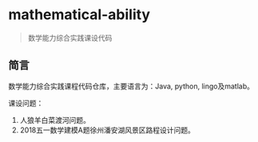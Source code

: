 #  mathematical-ability

> 数学能力综合实践课设代码

## 简言

数学能力综合实践课程代码仓库，主要语言为：Java, python, lingo及matlab。

课设问题：

1. 人狼羊白菜渡河问题。
2. 2018五一数学建模A题徐州潘安湖风景区路程设计问题。